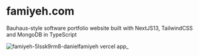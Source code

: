 # famiyeh.com
Bauhaus-style software portfolio website built with NextJS13, TailwindCSS and MongoDB in TypeScript

![famiyeh-5lssk9rm8-danielfamiyeh vercel app_](https://github.com/danielfamiyeh/famiyeh.com/assets/58159259/3cdedb44-954b-46de-98ca-26acfad88aec)
